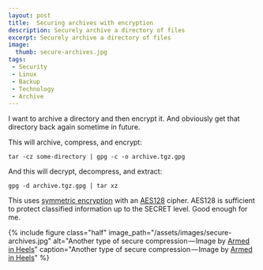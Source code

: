 ```yaml
---
layout: post
title:  Securing archives with encryption
description: Securely archive a directory of files
excerpt: Securely archive a directory of files
image:
  thumb: secure-archives.jpg
tags:
 - Security
 - Linux
 - Backup
 - Technology
 - Archive
---
```


I want to archive a directory and then encrypt it. And obviously get that directory back again sometime in future.

This will archive, compress, and encrypt:

```
tar -cz some-directory | gpg -c -o archive.tgz.gpg
```

And this will decrypt, decompress, and extract:

```
gpg -d archive.tgz.gpg | tar xz
```

This uses [symmetric encryption](https://en.wikipedia.org/wiki/Symmetric-key_algorithm) with an [AES128](https://en.wikipedia.org/wiki/Advanced_Encryption_Standard) cipher. AES128 is sufficient to protect classified information up to the SECRET level. Good enough for me.

{% 
include figure 
class="half"
image_path="/assets/images/secure-archives.jpg"
alt="Another type of secure compression — Image by [Armed in Heels](http://www.armedinheels.com/undertech-undercover-women39s-ultimate-compression-shorts-p-1705.html?CDpath=3)"
caption="Another type of secure compression — Image by [Armed in Heels](http://www.armedinheels.com/undertech-undercover-women39s-ultimate-compression-shorts-p-1705.html?CDpath=3)"
%}
